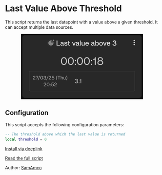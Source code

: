 # Last Value Above Threshold

This script returns the last datapoint with a value above a given threshold. It can accept multiple data sources.

<div style="text-align: center;">
    <img src="image.jpg" alt="Total this period" style="width: 400px; height: auto;">
</div>

## Configuration

This script accepts the following configuration parameters:

```lua
-- The threshold above which the last value is returned
local threshold = 0
```

[Install via deeplink](trackandgraph://lua_inject_url?url=https://www.github.com/SamAmco/track-and-graph/tree/master/lua/community/datapoint/last-value-above-threshold/script.lua)

[Read the full script](./script.lua)

Author: [SamAmco](https://github.com/SamAmco)
